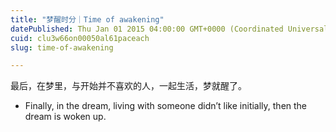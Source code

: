```yaml
---
title: "梦醒时分｜Time of awakening"
datePublished: Thu Jan 01 2015 04:00:00 GMT+0000 (Coordinated Universal Time)
cuid: clu3w66on00050al61paceach
slug: time-of-awakening

---
```


最后，在梦里，与开始并不喜欢的人，一起生活，梦就醒了。

* Finally, in the dream, living with someone didn’t like initially, then the dream is woken up.